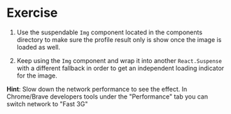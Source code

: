 # Exercise

1. Use the suspendable `Img` component located in the components directory to make sure the profile result only is show once the image is loaded as well.

2. Keep using the `Img` component and wrap it into another `React.Suspense` with a different fallback in order to get an independent loading indicator for the image.

**Hint**: Slow down the network performance to see the effect. In Chrome/Brave developers tools under the "Performance" tab you can switch network to "Fast 3G"
